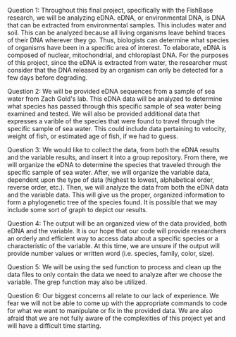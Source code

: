 Question 1: Throughout this final project, specifically with the FishBase research, we will be analyzing eDNA. eDNA, or environmental DNA, is DNA that can be extracted from environmental samples. This includes water and soil. This can be analyzed because all living organisms leave behind traces of their DNA wherever they go. Thus, biologists can determine what species of organisms have been in a specific area of interest. To elaborate, eDNA is composed of nuclear, mitochondrial, and chloroplast DNA. For the purposes of this project, since the eDNA is extracted from water, the researcher must consider that the DNA released by an organism can only be detected for a few days before degrading.

Question 2: We will be provided eDNA sequences from a sample of sea water from Zach Gold's lab. This eDNA data will be analyzed to determine what species has passed through this specific sample of sea water being examined and tested.
	    We will also be provided additional data that expresses a varible of the species that were found to travel through the specific sample of sea water. This could include data pertaining to velocity, weight of fish, or estimated age of fish, if we had to guess.

Question 3: We would like to collect the data, from both the eDNA results and the variable results, and insert it into a group repository.
	    From there, we will organize the eDNA to determine the species that traveled through the specific sample of sea water. After, we will organize the variable data, dependent upon the type of data (highest to lowest, alphabetical order, reverse order, etc.).
	    Then, we will analyze the data from both the eDNA data and the variable data. This will give us the proper, organized information to form a phylogenetic tree of the species found.
	    It is possible that we may include some sort of graph to depict our results.
	
Question 4: The output will be an organized view of the data provided, both eDNA and the variable. It is our hope that our code will provide researchers an orderly and efficient way to access data about a specific species or a characteristic of the variable. At this time, we are unsure if the output will provide number values or written word (i.e. species, family, color, size).
	   
Question 5: We will be using the sed function to process and clean up the data files to only contain the data we need to analyze after we choose the variable. The grep function may also be utilized.

Question 6: Our biggest concerns all relate to our lack of experience. We fear we will not be able to come up with the appropriate commands to code for what we want to manipulate or fix in the provided data. We are also afraid that we are not fully aware of the complexities of this project yet and will have a difficult time starting.
